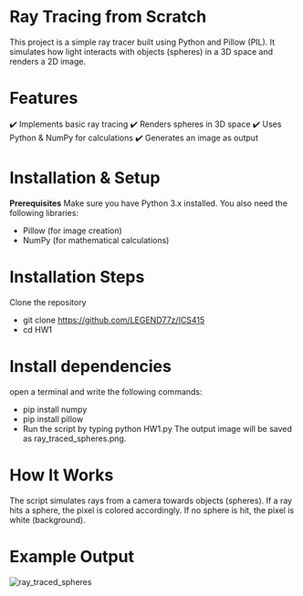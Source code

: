 # Ray Tracing from Scratch
This project is a simple ray tracer built using Python and Pillow (PIL). It simulates how light interacts with objects (spheres) in a 3D space and renders a 2D image.
# Features
✔️ Implements basic ray tracing
✔️ Renders spheres in 3D space
✔️ Uses Python & NumPy for calculations
✔️ Generates an image as output
# Installation & Setup
**Prerequisites**
Make sure you have Python 3.x installed. You also need the following libraries:
- Pillow (for image creation)
- NumPy (for mathematical calculations)
# Installation Steps
Clone the repository
- git clone https://github.com/LEGEND77z/ICS415
- cd HW1
# Install dependencies
open a terminal and write the following commands:
- pip install numpy
- pip install pillow
- Run the script by typing python HW1.py
The output image will be saved as ray_traced_spheres.png.
# How It Works
The script simulates rays from a camera towards objects (spheres).
If a ray hits a sphere, the pixel is colored accordingly.
If no sphere is hit, the pixel is white (background).
# Example Output
![ray_traced_spheres](https://github.com/user-attachments/assets/49d63b80-ab8a-47e9-b58f-d92ef90bd2fd)


